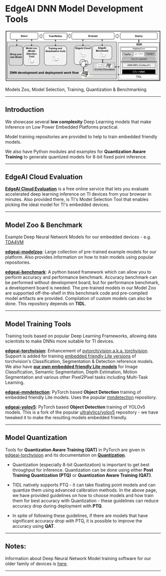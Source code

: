 # EdgeAI DNN Model Development Tools

![EdgeAIDevelopment SDK](./assets/edgeai-development-models.png)

Models Zoo, Model Selection, Training, Quantization & Benchmarking

<hr>

## Introduction
We showcase several **low complexity** Deep Learning models that make  Inference on Low Power Embedded Platforms practical. 

Model training repositories are provided to help to train embedded friendly models. 

We also have Python modules and examples for **Quantization Aware Training** to generate quantized models for 8-bit fixed point inference.

<hr>

## EdgeAI Cloud Evaluation
**[EdgeAI Cloud Evaluation](https://www.ti.com/tool/TI-EDGE-AI-CLOUD)** is a free online service that lets you evaluate accelerated deep learning inference on TI devices from your browser in minutes. Also provided there, is TI's Model Selection Tool that enables picking the ideal model for TI's embedded devices.


<hr>


## Model Zoo & Benchmark
Example Deep Neural Network Models for our embedded devices - e.g. [TDA4VM](http://www.ti.com/product/TDA4VM)

**[edgeai-modelzoo](https://github.com/TexasInstruments/edgeai-modelzoo)**: Large collection of pre-trained example models for our platform. Also provides information on how to train models using popular repositories.

**[edgeai-benchmark](https://github.com/TexasInstruments/edgeai-benchmark)**: A python based framework which can allow you to perform accuracy and performance benchmark. Accuracy benchmark can be performed without development board, but for performance benchmark, a development board is needed. The pre-trained models in our Model Zoo are supported off-the-shelf in this benchmark code and pre-compiled model artifacts are provided. Compilation of custom models can also be done. This repository depends on **TIDL**.


<hr>


## Model Training Tools
Training tools based on popular Deep Learning Frameworks, allowing data scientists to make DNNs more suitable for TI devices.

**[edgeai-torchvision](https://github.com/TexasInstruments/edgeai-torchvision)**: Enhancement of [pytorch/vision a.k.a. torchvision](https://github.com/pytorch/vision). Support is added for training [embedded friendly Lite versions](https://github.com/TexasInstruments/edgeai-torchvision/tree/master/references) of torchvision's Classification, Segmentation & Detection reference models. We also have **[our own embedded friendly Lite models](https://github.com/TexasInstruments/edgeai-torchvision/tree/master/references/pixel2pixel)** for Image Classification, Semantic Segmentation, Depth Estimation, Motion Segmentation and various other Pixel2Pixel tasks including Multi-Task Learning.

**[edgeai-mmdetection](https://github.com/TexasInstruments/edgeai-mmdetection)**: PyTorch based **Object Detection** training of embedded friendly Lite models. Uses the popular [mmdetection](https://github.com/open-mmlab/mmdetection) repository.

**[edgeai-yolov5](https://github.com/TexasInstruments/edgeai-yolov5)**: PyTorch based **Object Detection** training of YOLOv5 models. This is a fork of the popular [ultralytics/yolov5](https://github.com/ultralytics/yolov5) repository - we have tweaked it to make the resulting models embedded friendly.


<hr>


## Model Quantization
Tools for **Quantization Aware Training (QAT)** in PyTorch are given in [edgeai-torchvision](https://github.com/TexasInstruments/edgeai-torchvision) and its documentation on **[Quantization](https://github.com/TexasInstruments/edgeai-torchvision/blob/master/docs/pixel2pixel/Quantization.md)**.

- Quantization (especially 8-bit Quantization) is important to get best throughput for inference. Quantization can be done using either **Post Training Quantization (PTQ)** or **Quantization Aware Training (QAT)**.

- TIDL natively supports PTQ - it can take floating point models and can quantize them using advanced calibration methods. In the above page, we have provided guidelines on how to choose models and how train them for best accuracy with Quantization - these guidelines can reduce accuracy drop during deployment with **PTQ**. 

- In spite of following these guidelines, if there are models that have significant accuracy drop with PTQ, it is possible to improve the accuracy using **QAT**.


<hr>

## Notes: 
Information about Deep Neural Network Model training software for our older family of devices is [here](./readme_models-j6.md).

<hr>

